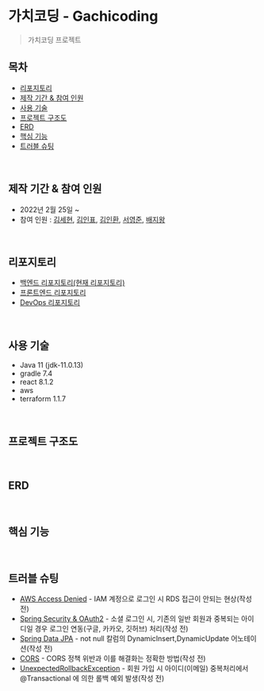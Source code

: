 # 가치코딩 - Gachicoding
> 가치코딩 프로젝트

## 목차
* [리포지토리](#리포지토리)
* [제작 기간 & 참여 인원](#제작-기간-&-참여-인원)
* [사용 기술](#사용-기술)
* [프로젝트 구조도](#프로젝트-구조도)
* [ERD](#erd)
* [핵심 기능](#핵심-기능)
* [트러블 슈팅](#트러블-슈팅)

<br>

## 제작 기간 & 참여 인원
* 2022년 2월 25일 ~
* 참여 인원 : [김세현](https://github.com/saehyen), [김인표](https://github.com/kiminpyo), [김인환](https://github.com/inhwanK), [서영준](https://github.com/95Seo), [배지왕](https://github.com/BAE-JI-WANG)

<br>

## 리포지토리
* [백엔드 리포지토리(현재 리포지토리)](https://github.com/inhwanK/gachicoding)
* [프론트엔드 리포지토리]()
* [DevOps 리포지토리](https://github.com/BAE-JI-WANG/gachicoding_DevOps)

<br>

## 사용 기술
* Java 11 (jdk-11.0.13)
* gradle 7.4
* react 8.1.2
* aws
* terraform 1.1.7

<br>

## 프로젝트 구조도

<br>

## ERD

<br>

## 핵심 기능

<br>

## 트러블 슈팅
* [AWS Access Denied]() - IAM 계정으로 로그인 시 RDS 접근이 안되는 현상(작성 전)
* [Spring Security & OAuth2]() - 소셜 로그인 시, 기존의 일반 회원과 중복되는 아이디일 경우 로그인 연동(구글, 카카오, 깃허브) 처리(작성 전)
* [Spring Data JPA]() - not null 칼럼의 DynamicInsert,DynamicUpdate 어노테이션(작성 전)
* [CORS]() - CORS 정책 위반과 이를 해결화는 정확한 방법(작성 전)
* [UnexpectedRollbackException]() - 회원 가입 시 아이디(이메일) 중복처리에서 @Transactional 에 의한 롤백 예외 발생(작성 전)